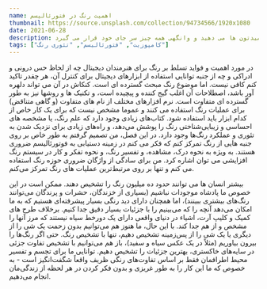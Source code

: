 ```yaml
---
name: اهمیت رنگ در فتورئالیسم
thumbnail: https://source.unsplash.com/collection/94734566/1920x1080
date: 2021-06-28
description: تقریباً هر جنبه ای از فوتورئالیسم به رنگ متکی است. رنگ نه تنها نور، بلکه ویژگی‌های سطح، بازتاب‌ها، فاصله، عمق، جو، محیط و حتی ویژگی‌های دوربین و لنز را نیز مشخص می‌کند. گاهی اوقات برای "واقعی به نظر رسیدن" چیزها کافی است یک تغییر رنگ ساده را انجام دهیم. یک لیفت جزئی به سمت مشکی یا کاهش جزئی رنگ قرمز در میدتون ها می دهید و وانگهی همه چیز سر جای خود قرار می گیرد. 
tags: ["کامپوزیت", "فتورئالیسم", "تئوری رنگ"]
---
```


در مورد اهمیت و فواید تسلط بر رنگ برای هنرمندان دیجیتال چه از لحاظ حس درونی و ادراکی و چه از جنبه توانایی استفاده از ابزارهای دیجیتال برای کنترل آن، هر چقدر تاکید کنم کافی نیست. اما موضوع رنگ مبحث گسترده ای است. کنکاش در آن می تواند دلهره آور باشد، اصطلاحات آن اغلب گیج کننده و پیچیده است، و تکنیک ها و روشها نیز به طور گسترده ای متفاوت است. نرم افزارهای مختلف از نام های متفاوت (و گاهی متناقض) برای عملیات رنگ استفاده می کنند و عموما مشخص نیست که برای یک کار خاص از کدام ابزار باید استفاده شود. کتاب‌های زیادی وجود دارد که علم رنگ، یا مشخصه های احساسی و زیبایی‌شناختی رنگ را پوشش می‌دهد، و راه‌های زیادی برای نزدیک شدن به تئوری و عملکرد رنگ‌ها وجود دارد. در این فصل، من تصمیم گرفتم به طور خاص بر روی جنبه هایی از رنگ تمرکز کنم که فکر می کنم در زمینه دستیابی به فوتورئالیسم ضروری هستند. به ویژه به نحوه درک، مشاهده، و تفسیر رنگ، و نحوه تفکر و کار در سیستم رنگ افزایشی می توان اشاره کرد. من برای سادگی از واژگان ضروری حوزه رنگ استفاده می کنم و تنها بر روی مرتبط‌ترین عملیات های رنگ تمرکز می‌کنم.

بیشتر انسان ها می توانند حدود ده میلیون رنگ را تشخیص دهند. ممکن است در این خصوص ما پادشاه موجودات نباشیم (بسیاری از خزندگان، حشرات و پرندگان می‌توانند رنگ‌های بیشتری ببینند)، اما همچنان دارای دید رنگی بسیار پیشرفته‌ای هستیم که به ما امکان می‌دهد آنچه را که می‌بینیم را با جزئیات بسیار دقیق جدا کنیم. برخلاف طرح های کمیک و کلیپ آرت، اشیاء در دنیای واقعی دارای یک دورخط سیاه نیستند که مرز آنها را مشخص و از هم جدا کند. با این حال، ما هنوز هم می‌توانیم بدون زحمت یک شی را از دیگری یا یک شی را از پس‌زمینه تشخیص دهیم، تنها با تشخیص رنگ. حتی اگر رنگ‌ها را بیرون بیاوریم (مثلاً در یک عکس سیاه و سفید)، باز هم می‌توانیم با تشخیص تفاوت جزئی در سایه‌های خاکستری، بهترین جزئیات را تشخیص دهیم. توانایی ما برای تجسم و تفسیر محیط اطرافمان فقط بر اساس تفاوت‌های رنگی ظریف واقعاً شگفت‌انگیز است - به خصوص که ما این کار را به طور غریزی و بدون فکر کردن در هر لحظه از زندگی‌مان انجام می‌دهیم.


